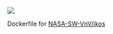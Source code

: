 [![](https://dockerbuildbadges.quelltext.eu/status.svg?organization=charlesdaniels&repository=ikos_ubuntu)](https://hub.docker.com/r/charlesdaniels/ikos_ubuntu/builds/)


Dockerfile for [NASA-SW-VnV/ikos](https://github.com/NASA-SW-VnV/ikos)
